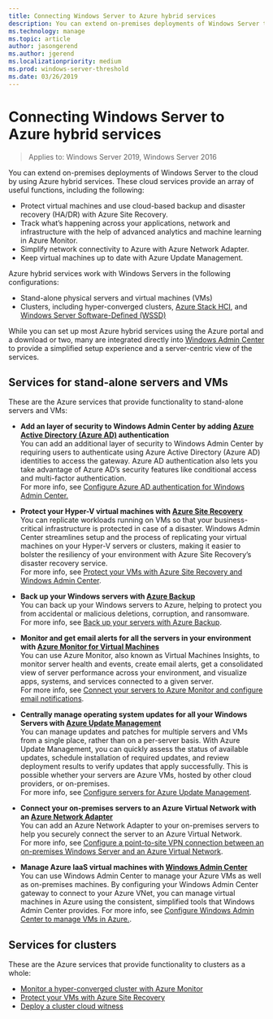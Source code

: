 ```yaml
---
title: Connecting Windows Server to Azure hybrid services
description: You can extend on-premises deployments of Windows Server to the cloud by using Azure hybrid services.
ms.technology: manage
ms.topic: article
author: jasongerend
ms.author: jgerend
ms.localizationpriority: medium
ms.prod: windows-server-threshold
ms.date: 03/26/2019
---
```


# Connecting Windows Server to Azure hybrid services

>Applies to: Windows Server 2019, Windows Server 2016

You can extend on-premises deployments of Windows Server to the cloud by using Azure hybrid services. These cloud services provide an array of useful functions, including the following:

- Protect virtual machines and use cloud-based backup and disaster recovery (HA/DR) with Azure Site Recovery. 
- Track what’s happening across your applications, network and infrastructure with the help of advanced analytics and machine learning in Azure Monitor. 
- Simplify network connectivity to Azure with Azure Network Adapter.
- Keep virtual machines up to date with Azure Update Management.

Azure hybrid services work with Windows Servers in the following configurations:

- Stand-alone physical servers and virtual machines (VMs)
- Clusters, including hyper-converged clusters, [Azure Stack HCI](../azure-stack-hci/index.md), and [Windows Server Software-Defined (WSSD)](https://www.microsoft.com/en-us/cloud-platform/software-defined-datacenter)

While you can set up most Azure hybrid services using the Azure portal and a download or two, many are integrated directly into [Windows Admin Center](../manage/windows-admin-center/overview.md) to provide a simplified setup experience and a server-centric view of the services.

## Services for stand-alone servers and VMs

These are the Azure services that provide functionality to stand-alone servers and VMs:

- **Add an layer of security to Windows Admin Center by adding [Azure Active Directory (Azure AD)](https://azure.microsoft.com/services/active-directory/) authentication**  
You can add an additional layer of security to Windows Admin Center by requiring users to authenticate using Azure Active Directory (Azure AD) identities to access the gateway. Azure AD authentication also lets you take advantage of Azure AD’s security features like conditional access and multi-factor authentication.  
For more info, see [Configure Azure AD authentication for Windows Admin Center.](../manage/windows-admin-center/configure/user-access-control.md#azure-active-directory)  

- **Protect your Hyper-V virtual machines with [Azure Site Recovery](https://docs.microsoft.com/azure/site-recovery/site-recovery-overview)**  
You can replicate workloads running on VMs so that your business-critical infrastructure is protected in case of a disaster. Windows Admin Center streamlines setup and the process of replicating your virtual machines on your Hyper-V servers or clusters, making it easier to bolster the resiliency of your environment with Azure Site Recovery’s disaster recovery service.  
For more info, see [Protect your VMs with Azure Site Recovery and Windows Admin Center](../manage/windows-admin-center/use/azure-site-recovery.md).

- **Back up your Windows servers with [Azure Backup](https://docs.microsoft.com/azure/backup/backup-overview)**  
You can back up your Windows servers to Azure, helping to protect you from accidental or malicious deletions, corruption, and ransomware.  
For more info, see [Back up your servers with Azure Backup](../manage/windows-admin-center/use/azure-backup.md).

- **Monitor and get email alerts for all the servers in your environment with [Azure Monitor for Virtual Machines](https://docs.microsoft.com/azure/azure-monitor/insights/vminsights-overview)**  
You can use Azure Monitor, also known as Virtual Machines Insights, to monitor server health and events, create email alerts, get a consolidated view of server performance across your environment, and visualize apps, systems, and services connected to a given server.  
For more info, see [Connect your servers to Azure Monitor and configure email notifications](../manage/windows-admin-center/use/azure-monitor.md).

- **Centrally manage operating system updates for all your Windows Servers with [Azure Update Management](https://docs.microsoft.com/azure/automation/automation-update-management)**  
You can manage updates and patches for multiple servers and VMs from a single place, rather than on a per-server basis. With Azure Update Management, you can quickly assess the status of available updates, schedule installation of required updates, and review deployment results to verify updates that apply successfully. This is possible whether your servers are Azure VMs, hosted by other cloud providers, or on-premises.  
For more info, see [Configure servers for Azure Update Management](../manage/windows-admin-center/use/azure-update-management.md).

- **Connect your on-premises servers to an Azure Virtual Network with an [Azure Network Adapter](https://aka.ms/WACNetworkAdapter)**  
You can add an Azure Network Adapter to your on-premises servers to help you securely connect the server to an Azure Virtual Network.  
For more info, see [Configure a point-to-site VPN connection between an on-premises Windows Server and an Azure Virtual Network](https://aka.ms/WACNetworkAdapter).

- **Manage Azure IaaS virtual machines with [Windows Admin Center](../manage/windows-admin-center/configure/manage-azure-vms.md)**  
You can use Windows Admin Center to manage your Azure VMs as well as on-premises machines. By configuring your Windows Admin Center gateway to connect to your Azure VNet, you can manage virtual machines in Azure using the consistent, simplified tools that Windows Admin Center provides. For more info, see [Configure Windows Admin Center to manage VMs in Azure.](../manage/windows-admin-center/configure/manage-azure-vms.md).

## Services for clusters

These are the Azure services that provide functionality to clusters as a whole:

- [Monitor a hyper-converged cluster with Azure Monitor](../storage/storage-spaces/configure-azure-monitor.md)
- [Protect your VMs with Azure Site Recovery](../manage/windows-admin-center/use/azure-site-recovery.md)
- [Deploy a cluster cloud witness](../failover-clustering/deploy-cloud-witness.md)

